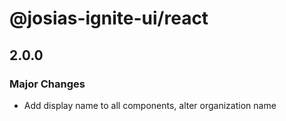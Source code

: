 # @josias-ignite-ui/react

## 2.0.0

### Major Changes

- Add display name to all components, alter organization name
